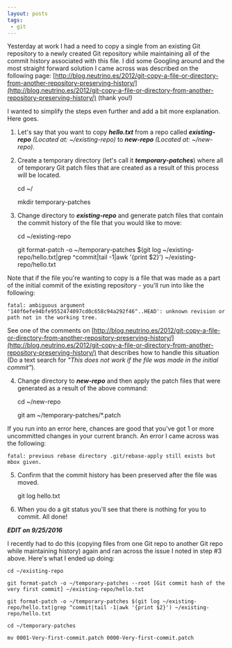 ```yaml
---
layout: posts
tags:
 - git
---
```


Yesterday at work I had a need to copy a single from an existing Git repository to a newly created Git repository while maintaining all of the commit history associated with this file.  I did some Googling around and the most straight forward solution I came across was described on the following page: [http://blog.neutrino.es/2012/git-copy-a-file-or-directory-from-another-repository-preserving-history/](http://blog.neutrino.es/2012/git-copy-a-file-or-directory-from-another-repository-preserving-history/) (thank you!)

I wanted to simplify the steps even further and add a bit more explanation.  Here goes.

1) Let's say that you want to copy ***hello.txt*** from a repo called ***existing-repo*** *(Located at: ~/existing-repo)* to ***new-repo*** *(Located at: ~/new-repo)*.

2) Create a temporary directory (let's call it ***temporary-patches***) where all of temporary Git patch files that are created as a result of this process will be located.

    cd ~/

    mkdir temporary-patches

3) Change directory to ***existing-repo*** and generate patch files that contain the commit history of the file that you would like to move:

    cd ~/existing-repo

    git format-patch -o ~/temporary-patches $(git log ~/existing-repo/hello.txt|grep ^commit|tail -1|awk '{print $2}') ~/existing-repo/hello.txt

Note that if the file you're wanting to copy is a file that was made as a part of the initial commit of the existing repository - you'll run into like the following:

    fatal: ambiguous argument '140f6efe94bfe9552474097cd0c658c94a292f46^..HEAD': unknown revision or path not in the working tree.

See one of the comments on [http://blog.neutrino.es/2012/git-copy-a-file-or-directory-from-another-repository-preserving-history/](http://blog.neutrino.es/2012/git-copy-a-file-or-directory-from-another-repository-preserving-history/) that describes how to handle this situation (Do a text search for *"This does not work if the file was made in the initial commit"*).

4) Change directory to ***new-repo*** and then apply the patch files that were generated as a result of the above command:

    cd ~/new-repo

    git am ~/temporary-patches/*.patch

If you run into an error here, chances are good that you've got 1 or more uncommitted changes in your current branch.  An error I came across was the following:

    fatal: previous rebase directory .git/rebase-apply still exists but mbox given.

5) Confirm that the commit history has been preserved after the file was moved.

    git log hello.txt

6) When you do a git status you'll see that there is nothing for you to commit.  All done!

*******EDIT on 9/25/2016*******

I recently had to do this (copying files from one Git repo to another Git repo while maintaining history) again and ran across the issue I noted in step #3 above.  Here's what I ended up doing:

    cd ~/existing-repo

    git format-patch -o ~/temporary-patches --root [Git commit hash of the very first commit] ~/existing-repo/hello.txt

    git format-patch -o ~/temporary-patches $(git log ~/existing-repo/hello.txt|grep ^commit|tail -1|awk '{print $2}') ~/existing-repo/hello.txt

    cd ~/temporary-patches

    mv 0001-Very-first-commit.patch 0000-Very-first-commit.patch

